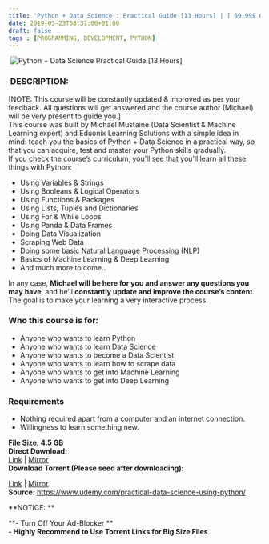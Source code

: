 ```yaml
---
title: 'Python + Data Science : Practical Guide [13 Hours] | [ 69.99$ Course For Free]'
date: 2019-03-23T08:37:00+01:00
draft: false
tags : [PROGRAMMING, DEVELOPMENT, PYTHON]
---
```


 ![Python + Data Science Practical Guide [13 Hours]](https://tutsgalaxy.com/wp-content/uploads/2019/03/Python-Data-Science-Practical-Guide-13-Hours.jpg)  

###  DESCRIPTION:

  

\[NOTE: This course will be constantly updated & improved as per your feedback. All questions will get answered and the course author (Michael) will be very present to guide you.\]  
This course was built by Michael Mustaine (Data Scientist & Machine Learning expert) and Eduonix Learning Solutions with a simple idea in mind: teach you the basics of Python + Data Science in a practical way, so that you can acquire, test and master your Python skills gradually.  
If you check the course’s curriculum, you’ll see that you’ll learn all these things with Python:  

*   Using Variables & Strings
*   Using Booleans & Logical Operators
*   Using Functions & Packages
*   Using Lists, Tuples and Dictionaries
*   Using For & While Loops
*   Using Panda & Data Frames
*   Doing Data Visualization
*   Scraping Web Data
*   Doing some basic Natural Language Processing (NLP)
*   Basics of Machine Learning & Deep Learning
*   And much more to come..

In any case, **Michael will be here for you and answer any questions you may have**, and he’ll **constantly update and improve the course’s content**. The goal is to make your learning a very interactive process.  

### Who this course is for:

*   Anyone who wants to learn Python
*   Anyone who wants to learn Data Science
*   Anyone who wants to become a Data Scientist
*   Anyone who wants to learn how to scrape data
*   Anyone who wants to get into Machine Learning
*   Anyone who wants to get into Deep Learning

### Requirements

*   Nothing required apart from a computer and an internet connection.
*   Willingness to learn something new.

**File Size: 4.5 GB**  
**Direct Download:**  
[Link](https://pinkhindi.com/PythonDataSciencelink1) | [Mirror](https://pinkhindi.com/PythonDataSciencelink2)  
**Download Torrent (Please seed after downloading):**  

[Link](https://pinkhindi.com/PythonDataSciencetorrent1) | [Mirror](https://pinkhindi.com/PythonDataSciencetorrent2)  
**Source:** https://www.udemy.com/practical-data-science-using-python/  
  
**NOTICE: **

**\- Turn Off Your Ad-Blocker **  
**\- Highly Recommend to Use Torrent Links for Big Size Files**